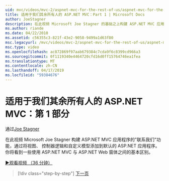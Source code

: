 ```yaml
---
uid: mvc/videos/mvc-2/aspnet-mvc-for-the-rest-of-us/aspnet-mvc-for-the-rest-of-us-part-1
title: 适用于我们其余所有人的 ASP.NET MVC：Part 1 | Microsoft Docs
author: JoeStagner
description: 在此视频 Microsoft Joe Stagner 的基础之上构建 ASP.NET MVC 应用程序的联系我们功能视图、 控制器逻辑和自定义模型为 t...
ms.author: riande
ms.date: 04/22/2010
ms.assetid: c56355c3-821f-43e2-9058-9499a1d63f80
msc.legacyurl: /mvc/videos/mvc-2/aspnet-mvc-for-the-rest-of-us/aspnet-mvc-for-the-rest-of-us-part-1
msc.type: video
ms.openlocfilehash: ac872869f97aab679384c7cda9f6c8399cd966a3
ms.sourcegitcommit: 0f1119340e4464720cfd16d0ff15764746ea1fea
ms.translationtype: MT
ms.contentlocale: zh-CN
ms.lasthandoff: 04/17/2019
ms.locfileid: "59384676"
---
```

# <a name="aspnet-mvc-for-the-rest-of-us-part-1"></a>适用于我们其余所有人的 ASP.NET MVC：第 1 部分

通过[Joe Stagner](https://github.com/JoeStagner)

在此视频 Microsoft Joe Stagner 构建 ASP.NET MVC 应用程序的"联系我们"功能，通过将视图、 控制器逻辑和自定义模型添加到默认的 ASP.NET 应用程序。 你将看到一些使用 ASP.NET MVC 与 ASP.NET Web 窗体之间的基本区别。

[&#9654;观看视频 （36 分钟）](https://channel9.msdn.com/Blogs/ASP-NET-Site-Videos/aspnet-mvc-for-the-rest-of-us-part-1)

> [!div class="step-by-step"]
> [下一页](aspnet-mvc-for-the-rest-of-us-part-2.md)
